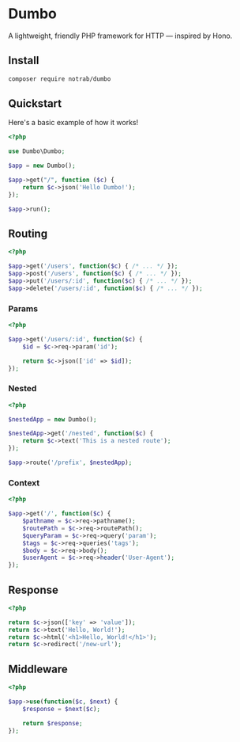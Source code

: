 # Dumbo

A lightweight, friendly PHP framework for HTTP &mdash; inspired by Hono.

## Install

```bash
composer require notrab/dumbo
```

## Quickstart

Here's a basic example of how it works!

```php
<?php

use Dumbo\Dumbo;

$app = new Dumbo();

$app->get("/", function ($c) {
    return $c->json('Hello Dumbo!');
});

$app->run();
```

## Routing

```php
<?php

$app->get('/users', function($c) { /* ... */ });
$app->post('/users', function($c) { /* ... */ });
$app->put('/users/:id', function($c) { /* ... */ });
$app->delete('/users/:id', function($c) { /* ... */ });
```

### Params

```php
<?php

$app->get('/users/:id', function($c) {
    $id = $c->req->param('id');

    return $c->json(['id' => $id]);
});
```

### Nested

```php
<?php

$nestedApp = new Dumbo();

$nestedApp->get('/nested', function($c) {
    return $c->text('This is a nested route');
});

$app->route('/prefix', $nestedApp);

```

### Context

```php
<?php

$app->get('/', function($c) {
    $pathname = $c->req->pathname();
    $routePath = $c->req->routePath();
    $queryParam = $c->req->query('param');
    $tags = $c->req->queries('tags');
    $body = $c->req->body();
    $userAgent = $c->req->header('User-Agent');
});
```

## Response

```php
<?php

return $c->json(['key' => 'value']);
return $c->text('Hello, World!');
return $c->html('<h1>Hello, World!</h1>');
return $c->redirect('/new-url');
```

## Middleware

```php
<?php

$app->use(function($c, $next) {
    $response = $next($c);

    return $response;
});
```
